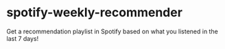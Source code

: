 # spotify-weekly-recommender

Get a recommendation playlist in Spotify based on what you listened in the last 7 days!
